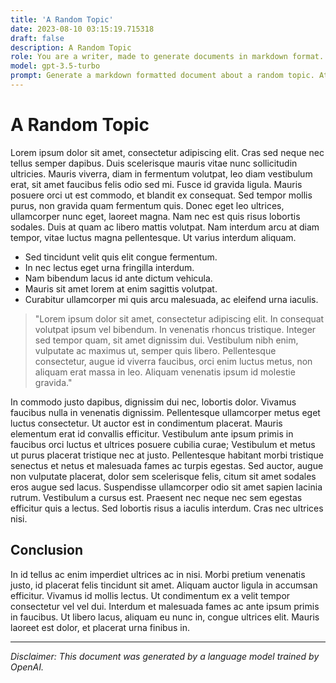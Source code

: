 ```yaml
---
title: 'A Random Topic'
date: 2023-08-10 03:15:19.715318
draft: false
description: A Random Topic
role: You are a writer, made to generate documents in markdown format. It is very important that all of the documents you generate are in valid markdown format.
model: gpt-3.5-turbo
prompt: Generate a markdown formatted document about a random topic. At the bottom, include a disclaimer explaining that the document was generated by you. The first line of the document should be the title. Make sure that the entire document is in proper markdown format, using a mix of various tags to make the document visually appealing.
---
```


# A Random Topic

Lorem ipsum dolor sit amet, consectetur adipiscing elit. Cras sed neque nec tellus semper dapibus. Duis scelerisque mauris vitae nunc sollicitudin ultricies. Mauris viverra, diam in fermentum volutpat, leo diam vestibulum erat, sit amet faucibus felis odio sed mi. Fusce id gravida ligula. Mauris posuere orci ut est commodo, et blandit ex consequat. Sed tempor mollis purus, non gravida quam fermentum quis. Donec eget leo ultrices, ullamcorper nunc eget, laoreet magna. Nam nec est quis risus lobortis sodales. Duis at quam ac libero mattis volutpat. Nam interdum arcu at diam tempor, vitae luctus magna pellentesque. Ut varius interdum aliquam.

- Sed tincidunt velit quis elit congue fermentum.
- In nec lectus eget urna fringilla interdum.
- Nam bibendum lacus id ante dictum vehicula.
- Mauris sit amet lorem at enim sagittis volutpat.
- Curabitur ullamcorper mi quis arcu malesuada, ac eleifend urna iaculis.

> "Lorem ipsum dolor sit amet, consectetur adipiscing elit. In consequat volutpat ipsum vel bibendum. In venenatis rhoncus tristique. Integer sed tempor quam, sit amet dignissim dui. Vestibulum nibh enim, vulputate ac maximus ut, semper quis libero. Pellentesque consectetur, augue id viverra faucibus, orci enim luctus metus, non aliquam erat massa in leo. Aliquam venenatis ipsum id molestie gravida."

In commodo justo dapibus, dignissim dui nec, lobortis dolor. Vivamus faucibus nulla in venenatis dignissim. Pellentesque ullamcorper metus eget luctus consectetur. Ut auctor est in condimentum placerat. Mauris elementum erat id convallis efficitur. Vestibulum ante ipsum primis in faucibus orci luctus et ultrices posuere cubilia curae; Vestibulum et metus ut purus placerat tristique nec at justo. Pellentesque habitant morbi tristique senectus et netus et malesuada fames ac turpis egestas. Sed auctor, augue non vulputate placerat, dolor sem scelerisque felis, citum sit amet sodales eros augue sed lacus. Suspendisse ullamcorper odio sit amet sapien lacinia rutrum. Vestibulum a cursus est. Praesent nec neque nec sem egestas efficitur quis a lectus. Sed lobortis risus a iaculis interdum. Cras nec ultrices nisi.

## Conclusion

In id tellus ac enim imperdiet ultrices ac in nisi. Morbi pretium venenatis justo, id placerat felis tincidunt sit amet. Aliquam auctor ligula in accumsan efficitur. Vivamus id mollis lectus. Ut condimentum ex a velit tempor consectetur vel vel dui. Interdum et malesuada fames ac ante ipsum primis in faucibus. Ut libero lacus, aliquam eu nunc in, congue ultrices elit. Mauris laoreet est dolor, et placerat urna finibus in.

---

*Disclaimer: This document was generated by a language model trained by OpenAI.*